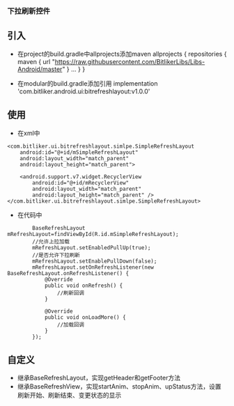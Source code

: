 ### 下拉刷新控件

## 引入
- 在project的build.gradle中allprojects添加maven
    allprojects {
        repositories {
            maven { url "https://raw.githubusercontent.com/BitlikerLibs/Libs-Android/master" }
            ...
        }
    }

- 在modular的build.gradle添加引用
    implementation 'com.bitliker.android.ui:bitrefreshlayout:v1.0.0'
    
    
## 使用
- 在xml中
```
<com.bitliker.ui.bitrefreshlayout.simlpe.SimpleRefreshLayout
    android:id="@+id/mSimpleRefreshLayout"
    android:layout_width="match_parent"
    android:layout_height="match_parent">

    <android.support.v7.widget.RecyclerView
        android:id="@+id/mRecyclerView"
        android:layout_width="match_parent"
        android:layout_height="match_parent" />
</com.bitliker.ui.bitrefreshlayout.simlpe.SimpleRefreshLayout>
```

- 在代码中
```
        BaseRefreshLayout mRefreshLayout=findViewById(R.id.mSimpleRefreshLayout);
        //允许上拉加载
        mRefreshLayout.setEnabledPullUp(true);
        //是否允许下拉刷新
        mRefreshLayout.setEnablePullDown(false);
        mRefreshLayout.setOnRefreshListener(new BaseRefreshLayout.onRefreshListener() {
            @Override
            public void onRefresh() {
                //刷新回调
            }

            @Override
            public void onLoadMore() {
                //加载回调
            }
        });
```

## 自定义
- 继承BaseRefreshLayout，实现getHeader和getFooter方法
- 继承BaseRefreshView，实现startAnim、stopAnim、upStatus方法，设置刷新开始、刷新结束、变更状态的显示